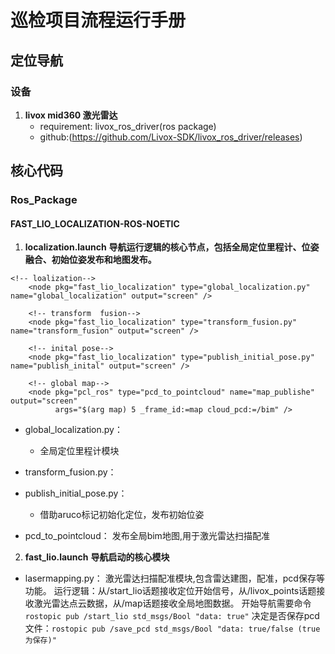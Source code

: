 # 巡检项目流程运行手册

## 定位导航

### 设备

1. **livox mid360 激光雷达**
    - requirement: livox_ros_driver(ros package)
    - github:(https://github.com/Livox-SDK/livox_ros_driver/releases)

## 核心代码
### Ros_Package
#### FAST_LIO_LOCALIZATION-ROS-NOETIC
1. **localization.launch**
**导航运行逻辑的核心节点，包括全局定位里程计、位姿融合、初始位姿发布和地图发布。**
```
<!-- loalization-->
    <node pkg="fast_lio_localization" type="global_localization.py" name="global_localization" output="screen" />

    <!-- transform  fusion-->
    <node pkg="fast_lio_localization" type="transform_fusion.py" name="transform_fusion" output="screen" />

    <!-- inital pose-->
    <node pkg="fast_lio_localization" type="publish_initial_pose.py" name="publish_inital" output="screen" />

    <!-- global map-->
    <node pkg="pcl_ros" type="pcd_to_pointcloud" name="map_publishe" output="screen"
          args="$(arg map) 5 _frame_id:=map cloud_pcd:=/bim" />

```
- global_localization.py：
    - 全局定位里程计模块
- transform_fusion.py：

- publish_initial_pose.py：
    - 借助aruco标记初始化定位，发布初始位姿
- pcd_to_pointcloud：
发布全局bim地图,用于激光雷达扫描配准

2. **fast_lio.launch**
**导航启动的核心模块**
- lasermapping.py：
激光雷达扫描配准模块,包含雷达建图，配准，pcd保存等功能。
运行逻辑：从/start_lio话题接收定位开始信号，从/livox_points话题接收激光雷达点云数据，从/map话题接收全局地图数据。
开始导航需要命令`rostopic pub /start_lio std_msgs/Bool "data: true"`
决定是否保存pcd文件：`rostopic pub /save_pcd std_msgs/Bool "data: true/false (true为保存)"`